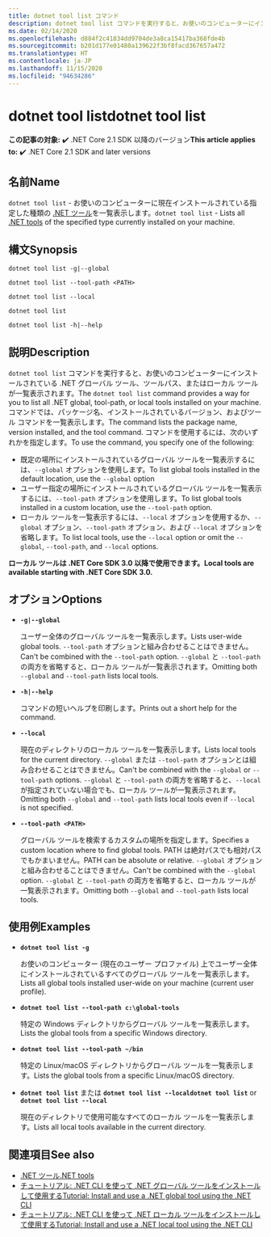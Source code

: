 ```yaml
---
title: dotnet tool list コマンド
description: dotnet tool list コマンドを実行すると、お使いのコンピューターにインストールされている .NET ツールが一覧表示されます。
ms.date: 02/14/2020
ms.openlocfilehash: d884f2c41834dd9704de3a8ca15417ba368fde4b
ms.sourcegitcommit: b201d177e01480a139622f3bf8facd367657a472
ms.translationtype: HT
ms.contentlocale: ja-JP
ms.lasthandoff: 11/15/2020
ms.locfileid: "94634286"
---
```

# <a name="dotnet-tool-list"></a><span data-ttu-id="ee7e2-103">dotnet tool list</span><span class="sxs-lookup"><span data-stu-id="ee7e2-103">dotnet tool list</span></span>

<span data-ttu-id="ee7e2-104">**この記事の対象:** ✔️ .NET Core 2.1 SDK 以降のバージョン</span><span class="sxs-lookup"><span data-stu-id="ee7e2-104">**This article applies to:** ✔️ .NET Core 2.1 SDK and later versions</span></span>

## <a name="name"></a><span data-ttu-id="ee7e2-105">名前</span><span class="sxs-lookup"><span data-stu-id="ee7e2-105">Name</span></span>

<span data-ttu-id="ee7e2-106">`dotnet tool list` - お使いのコンピューターに現在インストールされている指定した種類の [.NET ツール](global-tools.md)を一覧表示します。</span><span class="sxs-lookup"><span data-stu-id="ee7e2-106">`dotnet tool list` - Lists all [.NET tools](global-tools.md) of the specified type currently installed on your machine.</span></span>

## <a name="synopsis"></a><span data-ttu-id="ee7e2-107">構文</span><span class="sxs-lookup"><span data-stu-id="ee7e2-107">Synopsis</span></span>

```dotnetcli
dotnet tool list -g|--global

dotnet tool list --tool-path <PATH>

dotnet tool list --local

dotnet tool list

dotnet tool list -h|--help
```

## <a name="description"></a><span data-ttu-id="ee7e2-108">説明</span><span class="sxs-lookup"><span data-stu-id="ee7e2-108">Description</span></span>

<span data-ttu-id="ee7e2-109">`dotnet tool list` コマンドを実行すると、お使いのコンピューターにインストールされている .NET グローバル ツール、ツールパス、またはローカル ツールが一覧表示されます。</span><span class="sxs-lookup"><span data-stu-id="ee7e2-109">The `dotnet tool list` command provides a way for you to list all .NET global, tool-path, or local tools installed on your machine.</span></span> <span data-ttu-id="ee7e2-110">コマンドでは、パッケージ名、インストールされているバージョン、およびツール コマンドを一覧表示します。</span><span class="sxs-lookup"><span data-stu-id="ee7e2-110">The command lists the package name, version installed, and the tool command.</span></span>  <span data-ttu-id="ee7e2-111">コマンドを使用するには、次のいずれかを指定します。</span><span class="sxs-lookup"><span data-stu-id="ee7e2-111">To use the command, you specify one of the following:</span></span>

* <span data-ttu-id="ee7e2-112">既定の場所にインストールされているグローバル ツールを一覧表示するには、`--global` オプションを使用します。</span><span class="sxs-lookup"><span data-stu-id="ee7e2-112">To list global tools installed in the default location, use the `--global` option</span></span>
* <span data-ttu-id="ee7e2-113">ユーザー指定の場所にインストールされているグローバル ツールを一覧表示するには、`--tool-path` オプションを使用します。</span><span class="sxs-lookup"><span data-stu-id="ee7e2-113">To list global tools installed in a custom location, use the `--tool-path` option.</span></span>
* <span data-ttu-id="ee7e2-114">ローカル ツールを一覧表示するには、`--local` オプションを使用するか、`--global` オプション、`--tool-path` オプション、および `--local` オプションを省略します。</span><span class="sxs-lookup"><span data-stu-id="ee7e2-114">To list local tools, use the `--local` option or omit the `--global`, `--tool-path`, and `--local` options.</span></span>

<span data-ttu-id="ee7e2-115">**ローカル ツールは .NET Core SDK 3.0 以降で使用できます。**</span><span class="sxs-lookup"><span data-stu-id="ee7e2-115">**Local tools are available starting with .NET Core SDK 3.0.**</span></span>

## <a name="options"></a><span data-ttu-id="ee7e2-116">オプション</span><span class="sxs-lookup"><span data-stu-id="ee7e2-116">Options</span></span>

- **`-g|--global`**

  <span data-ttu-id="ee7e2-117">ユーザー全体のグローバル ツールを一覧表示します。</span><span class="sxs-lookup"><span data-stu-id="ee7e2-117">Lists user-wide global tools.</span></span> <span data-ttu-id="ee7e2-118">`--tool-path` オプションと組み合わせることはできません。</span><span class="sxs-lookup"><span data-stu-id="ee7e2-118">Can't be combined with the `--tool-path` option.</span></span> <span data-ttu-id="ee7e2-119">`--global` と `--tool-path` の両方を省略すると、ローカル ツールが一覧表示されます。</span><span class="sxs-lookup"><span data-stu-id="ee7e2-119">Omitting both `--global` and `--tool-path` lists local tools.</span></span>

- **`-h|--help`**

  <span data-ttu-id="ee7e2-120">コマンドの短いヘルプを印刷します。</span><span class="sxs-lookup"><span data-stu-id="ee7e2-120">Prints out a short help for the command.</span></span>

- **`--local`**

  <span data-ttu-id="ee7e2-121">現在のディレクトリのローカル ツールを一覧表示します。</span><span class="sxs-lookup"><span data-stu-id="ee7e2-121">Lists local tools for the current directory.</span></span> <span data-ttu-id="ee7e2-122">`--global` または `--tool-path` オプションとは組み合わせることはできません。</span><span class="sxs-lookup"><span data-stu-id="ee7e2-122">Can't be combined with the `--global` or `--tool-path` options.</span></span> <span data-ttu-id="ee7e2-123">`--global` と `--tool-path` の両方を省略すると、`--local` が指定されていない場合でも、ローカル ツールが一覧表示されます。</span><span class="sxs-lookup"><span data-stu-id="ee7e2-123">Omitting both `--global` and `--tool-path` lists local tools even if `--local` is not specified.</span></span>

- **`--tool-path <PATH>`**

  <span data-ttu-id="ee7e2-124">グローバル ツールを検索するカスタムの場所を指定します。</span><span class="sxs-lookup"><span data-stu-id="ee7e2-124">Specifies a custom location where to find global tools.</span></span> <span data-ttu-id="ee7e2-125">PATH は絶対パスでも相対パスでもかまいません。</span><span class="sxs-lookup"><span data-stu-id="ee7e2-125">PATH can be absolute or relative.</span></span> <span data-ttu-id="ee7e2-126">`--global` オプションと組み合わせることはできません。</span><span class="sxs-lookup"><span data-stu-id="ee7e2-126">Can't be combined with the `--global` option.</span></span> <span data-ttu-id="ee7e2-127">`--global` と `--tool-path` の両方を省略すると、ローカル ツールが一覧表示されます。</span><span class="sxs-lookup"><span data-stu-id="ee7e2-127">Omitting both `--global` and `--tool-path` lists local tools.</span></span>

## <a name="examples"></a><span data-ttu-id="ee7e2-128">使用例</span><span class="sxs-lookup"><span data-stu-id="ee7e2-128">Examples</span></span>

- **`dotnet tool list -g`**

  <span data-ttu-id="ee7e2-129">お使いのコンピューター (現在のユーザー プロファイル) 上でユーザー全体にインストールされているすべてのグローバル ツールを一覧表示します。</span><span class="sxs-lookup"><span data-stu-id="ee7e2-129">Lists all global tools installed user-wide on your machine (current user profile).</span></span>

- **`dotnet tool list --tool-path c:\global-tools`**

  <span data-ttu-id="ee7e2-130">特定の Windows ディレクトリからグローバル ツールを一覧表示します。</span><span class="sxs-lookup"><span data-stu-id="ee7e2-130">Lists the global tools from a specific Windows directory.</span></span>

- **`dotnet tool list --tool-path ~/bin`**

  <span data-ttu-id="ee7e2-131">特定の Linux/macOS ディレクトリからグローバル ツールを一覧表示します。</span><span class="sxs-lookup"><span data-stu-id="ee7e2-131">Lists the global tools from a specific Linux/macOS directory.</span></span>

- <span data-ttu-id="ee7e2-132">**`dotnet tool list`** または **`dotnet tool list --local`**</span><span class="sxs-lookup"><span data-stu-id="ee7e2-132">**`dotnet tool list`** or **`dotnet tool list --local`**</span></span>

  <span data-ttu-id="ee7e2-133">現在のディレクトリで使用可能なすべてのローカル ツールを一覧表示します。</span><span class="sxs-lookup"><span data-stu-id="ee7e2-133">Lists all local tools available in the current directory.</span></span>

## <a name="see-also"></a><span data-ttu-id="ee7e2-134">関連項目</span><span class="sxs-lookup"><span data-stu-id="ee7e2-134">See also</span></span>

- [<span data-ttu-id="ee7e2-135">.NET ツール</span><span class="sxs-lookup"><span data-stu-id="ee7e2-135">.NET tools</span></span>](global-tools.md)
- [<span data-ttu-id="ee7e2-136">チュートリアル: .NET CLI を使って .NET グローバル ツールをインストールして使用する</span><span class="sxs-lookup"><span data-stu-id="ee7e2-136">Tutorial: Install and use a .NET global tool using the .NET CLI</span></span>](global-tools-how-to-use.md)
- [<span data-ttu-id="ee7e2-137">チュートリアル: .NET CLI を使って .NET ローカル ツールをインストールして使用する</span><span class="sxs-lookup"><span data-stu-id="ee7e2-137">Tutorial: Install and use a .NET local tool using the .NET CLI</span></span>](local-tools-how-to-use.md)
